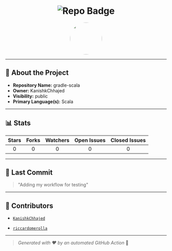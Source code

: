 <h1 align="center">
    <img src="https://img.shields.io/badge/gradle-scala-🎯-blueviolet?style=for-the-badge" alt="Repo Badge">
  </h1>
  
  <p align="center">
    <img src="https://avatars.githubusercontent.com/u/121193249?v=4" width="100" style="border-radius:50%;">
  </p>
  
  ---
  
  ## 📖 About the Project
  - **Repository Name:** gradle-scala
  - **Owner:** KanishkChhajed
  - **Visibility:** public
  - **Primary Language(s):** Scala
  
  ---
  
  ## 📊 Stats
  
  | Stars | Forks | Watchers | Open Issues | Closed Issues |
  |:----:|:-----:|:--------:|:-----------:|:-------------:|
  | 0 | 0 | 0 | 0 | 0 |
  
  ---
  
  ## 📢 Last Commit
  
  > "Adding my workflow for testing"
  
  ---
  
  ## 🤝 Contributors
  
  
  - [`KanishkChhajed`](#)
  
  - [`riccardomerolla`](#)
  
  
  ---
  
  > *Generated with ❤️ by an automated GitHub Action* 🚀
  
